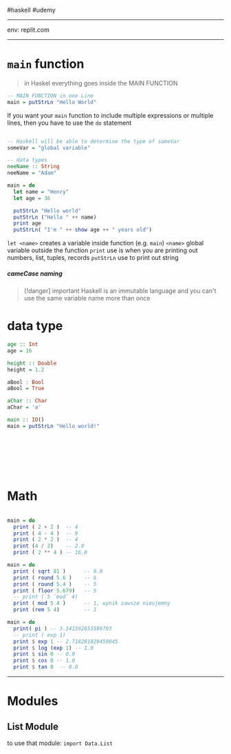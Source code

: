 #haskell #udemy 


---
env: replit.com



---
# `main` function

> in Haskel everything goes inside the MAIN FUNCTION

```haskell
-- MAIN FUNCTION in one Line
main = putStrLn "Hello World"
```

If you want your `main` function to include multiple expressions or multiple lines, then you have to use the `do` statement
```haskell

-- Haskell will be able to determine the type of someVar
someVar = "global variable" 

-- data types
neeName :: String
neeName = "Adam"

main = do
  let name = "Henry"
  let age = 36

  putStrLn "Hello world"
  putStrLn ("Hello " ++ name)
  print age
  putStrLn( "I'm " ++ show age ++ " years old")  
```

`let <name>` creates a variable inside function (e.g. `main`)
`<name>` global variable outside the function
`print` use is when you are printing out numbers, list, tuples, records
`putStrLn` use to print out string

##### *cameCase* naming

>[!danger] important
>Haskell is an immutable language and you can't use the same variable name more than once


# data type
```haskell
age :: Int
age = 16

height :: Double
height = 1.2

aBool : Bool
aBool = True

aChar :: Char
aChar = 'a'

main :: IO()
main = putStrLn "Hello world!"









```


# Math
```haskell

main = do
  print ( 2 + 2 )  -- 4
  print ( 4 - 4 )  -- 0
  print ( 2 * 2 )  -- 4
  print (4 / 2)    -- 2.0
  print ( 2 ** 4 ) -- 16.0

```


```haskell
main = do
  print ( sqrt 81 )      -- 9.0
  print ( round 5.6 )    -- 6
  print ( round 5.4 )    -- 5
  print ( floor 5.679)   -- 5
  -- print ( 5 `mod` 4) 
  print ( mod 5 4 )      -- 1, wynik zawsze nieujemny
  print (rem 5 4)        -- 1
```

```haskell
main = do
  print( pi ) -- 3.141592653589793
  -- print ( exp 1)
  print $ exp 1 -- 2.718281828459045
  print $ log (exp 1) -- 1.0
  print $ sin 0 -- 0.0
  print $ cos 0 -- 1.0
  print $ tan 0  -- 0.0

```


----
# Modules

## List Module

to use that module:
`import Data.List`















